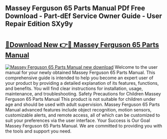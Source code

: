 ## Massey Ferguson 65 Parts Manual PDf Free Download - Part-dEf Service Owner Guide - User Repair Edition SXy9y

# <h2><a href="http://bc88960.oget.top/?id=Massey+Ferguson+65+Parts+Manual">🔗Download New 👉🔴 Massey Ferguson 65 Parts Manual</a></h2>

[![Massey Ferguson 65 Parts Manual new download](https://i.imgur.com/5g1atiW.png)](http://bc88960.oget.top/?id=Massey+Ferguson+65+Parts+Manual)
Welcome to the user manual for your newly obtained Massey Ferguson 65 Parts Manual. This comprehensive guide is intended to help you become an expert user of your product by providing a detailed explanation of its features, functions, and benefits. You will find clear instructions for installation, usage, maintenance, and troubleshooting. Safety Precautions for Children Massey Ferguson 65 Parts Manual This product is not suitable for children under age and should be used with adult supervision. Massey Ferguson 65 Parts Manual advanced features include object recognition, motion sensors, customizable alerts, and remote access, all of which can be customized to suit your preferences via the user interface. Your Success is Our Goal Massey Ferguson 65 Parts Manual. We are committed to providing you with the tools and support you need.
